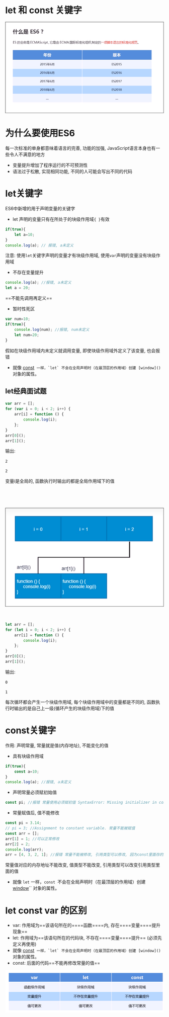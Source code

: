 # let 和 const 关键字

![Snipaste_2022-08-01_20-48-47.png](assets/Snipaste_2022-08-01_20-48-47-20220801204908-o2goo1g.png)

# 为什么要使用ES6

每一次标准的单身都意味着语言的完善, 功能的加强, JavaScript语言本身也有一些令人不满意的地方

* 变量提升增加了程序运行的不可预测性
* 语法过于松散, 实现相同功能, 不同的人可能会写出不同的代码

# let关键字

ES6中新增的用于声明变量的关键字

* let 声明的变量只有在所处于的块级作用域`{ }`有效

```js
if(true){
	let a=10;
}
console.log(a); // 报错, a未定义
```

注意: 使用`let`关键字声明的变量才有块级作用域, 使用`var`声明的变量没有块级作用域

* 不存在变量提升

```js
console.log(a); //报错, a未定义
let a = 20; 
```

==不能先调用再定义==

* 暂时性死区

```js
var num=10;
if(true){
	console.log(num); //报错, num未定义
	let num=20;
}
```

假如在块级作用域内未定义就调用变量, 即使块级作用域外定义了该变量, 也会报错

* 就像 [const]()`` 一样，`let` 不会在全局声明时（在最顶层的作用域）创建 [window]()`` 对象的属性。

## let经典面试题

```js
var arr = [];
for (var i = 0; i < 2; i++) {
    arr[i] = function () {
        console.log(i);
    };
}
arr[0]();
arr[1]();
```

输出: 

`​2`

`2`

变量i是全局的, 函数执行时输出的都是全局作用域下的值

‍

‍

![Snipaste_2022-08-01_21-42-05.png](assets/Snipaste_2022-08-01_21-42-05-20220801214206-6eskr0w.png)

‍

```js
let arr = [];
for (let i = 0; i < 2; i++) {
    arr[i] = function () {
        console.log(i);
    };
}
arr[0]();
arr[1]();
```

输出: 

`0`

`1`

每次循环都会产生一个块级作用域, 每个块级作用域中的变量都是不同的, 函数执行时输出的是自己上一级(循环产生的块级作用域)下的值

# const关键字

作用: 声明常量, 常量就是值(内存地址), 不能变化的值

* 具有块级作用域

```js
if(true){
	const a=10;
}
console.log(a); //报错, a未定义
```

* 声明常量必须赋初始值

```js
const pi; //报错 常量使用必须赋初值 SyntaxError: Missing initializer in const declaration
```

* 常量赋值后, 值不能修改

```js
const pi = 3.14;
// pi = 3; //Assignment to constant variable. 常量不能被赋值
const arr = [];
arr[1] = 1; //可以正常修改
arr[2] = 2;
console.log(arr);
arr = [4, 3, 2, 1]; //报错 常量不能被修改, 引用类型可以修改, 因为const里面存的是内存地址
```

常量值对应的内存地址不能改变, 值类型不能改变, 引用类型可以改变引用类型里面的值

* 就像 `let`  一样，`const ​`不会在全局声明时（在最顶层的作用域）创建 [window]()`` 对象的属性。

# let const var 的区别

* var: 作用域为==该语句所在的==​==函数==​==内, 存在==​==变量==​==提升现象==
* let: 作用域为==该语句所在的代码块, 不存在==​==变量==​==提升==  (必须先定义再使用)
* 就像 [const]()`` 一样，`let` 不会在全局声明时（在最顶层的作用域）创建 [window]()`` 对象的属性。
* const: 后面的代码==不能再修改常量的值==

![Snipaste_2022-08-02_10-05-07](assets/Snipaste_2022-08-02_10-05-07-20220802100511-l73ap1k.png)​

‍
